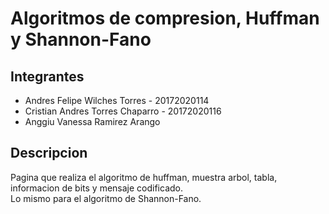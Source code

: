<h1>Algoritmos de compresion, Huffman y Shannon-Fano</h1>
<h2>Integrantes</h2>
<ul> 
 <li>Andres Felipe Wilches Torres - 20172020114</li>
 <li>Cristian Andres Torres Chaparro - 20172020116</li>
 <li>Anggiu Vanessa Ramirez Arango</li>
</ul>
<h2>Descripcion</h2>
<p> Pagina que realiza el algoritmo de huffman, muestra arbol, tabla, informacion de bits y mensaje codificado.</br>Lo mismo para el algoritmo de Shannon-Fano.</p>
